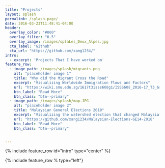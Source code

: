 ```yaml
---
title: "Projects"
layout: splash
permalink: /splash-page/
date: 2016-03-23T11:48:41-04:00
header:
  overlay_color: "#000"
  overlay_filter: "0.5"
  overlay_image: /images/splaLes_Deux_Alpes.jpg
  cta_label: "Github"
  cta_url: "https://github.com/xang1234/"
intro:
  - excerpt: 'Projects That I have worked on'
feature_row:
  - image_path: /images/splash/migrants.png
    alt: "placeholder image 1"
    title: "Why did the Migrant Cross the Road"
    excerpt: "Visualizing Worldwide Immigration Flows and Factors"
    url: "https://wiki.smu.edu.sg/1617t3isss608g1/ISSS608_2016-17_T3_Group5_Immigration_Application"
    btn_label: "Read More"
    btn_class: "btn--primary"
  - image_path: /images/splash/map.JPG
    alt: "placeholder image 2"
    title: "Malaysian General Elections 2018"
    excerpt: "Visualizing the watershed election that changed Malaysia's political landscape."
    url: "https://github.com/xang1234/Malaysian-Elections-GE14-2018"
    btn_label: "Read More"
    btn_class: "btn--primary"


---
```


{% include feature_row id="intro" type="center" %}

{% include feature_row % type="left"}
